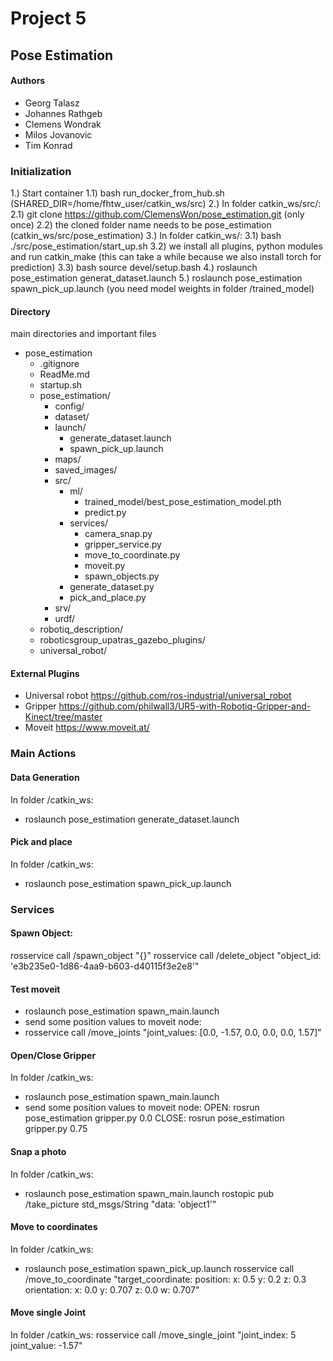 # Project 5

## Pose Estimation

#### Authors

- Georg Talasz
- Johannes Rathgeb
- Clemens Wondrak
- Milos Jovanovic
- Tim Konrad

### Initialization

1.) Start container
1.1) bash run_docker_from_hub.sh (SHARED_DIR=/home/fhtw_user/catkin_ws/src)
2.) In folder catkin_ws/src/:
2.1) git clone https://github.com/ClemensWon/pose_estimation.git (only once)
2.2) the cloned folder name needs to be pose_estimation (catkin_ws/src/pose_estimation)
3.) In folder catkin_ws/:
3.1) bash ./src/pose_estimation/start_up.sh
3.2) we install all plugins, python modules and run catkin_make (this can take a while because we also install torch for prediction)
3.3) bash source devel/setup.bash
4.) roslaunch pose_estimation generat_dataset.launch
5.) roslaunch pose_estimation spawn_pick_up.launch (you need model weights in folder /trained_model)

#### Directory

main directories and important files

- pose_estimation
  - .gitignore
  - ReadMe.md
  - startup.sh
  - pose_estimation/
    - config/
    - dataset/
    - launch/
      - generate_dataset.launch
      - spawn_pick_up.launch
    - maps/
    - saved_images/
    - src/
      - ml/
        - trained_model/best_pose_estimation_model.pth
        - predict.py
      - services/
        - camera_snap.py
        - gripper_service.py
        - move_to_coordinate.py
        - moveit.py
        - spawn_objects.py
      - generate_dataset.py
      - pick_and_place.py
    - srv/
    - urdf/
  - robotiq_description/
  - roboticsgroup_upatras_gazebo_plugins/
  - universal_robot/

#### External Plugins

- Universal robot
  https://github.com/ros-industrial/universal_robot
- Gripper
  https://github.com/philwall3/UR5-with-Robotiq-Gripper-and-Kinect/tree/master
- Moveit
  https://www.moveit.at/

### Main Actions

#### Data Generation

In folder /catkin_ws:

- roslaunch pose_estimation generate_dataset.launch

#### Pick and place

In folder /catkin_ws:

- roslaunch pose_estimation spawn_pick_up.launch

### Services

#### Spawn Object:

rosservice call /spawn_object "{}"
rosservice call /delete_object "object_id: 'e3b235e0-1d86-4aa9-b603-d40115f3e2e8'"

#### Test moveit

- roslaunch pose_estimation spawn_main.launch
- send some position values to moveit node:
- rosservice call /move_joints "joint_values: [0.0, -1.57, 0.0, 0.0, 0.0, 1.57]"

#### Open/Close Gripper

In folder /catkin_ws:

- roslaunch pose_estimation spawn_main.launch
- send some position values to moveit node:
  OPEN:
  rosrun pose_estimation gripper.py 0.0
  CLOSE:
  rosrun pose_estimation gripper.py 0.75

#### Snap a photo

In folder /catkin_ws:

- roslaunch pose_estimation spawn_main.launch
  rostopic pub /take_picture std_msgs/String "data: 'object1'"

#### Move to coordinates

In folder /catkin_ws:

- roslaunch pose_estimation spawn_pick_up.launch
  rosservice call /move_to_coordinate "target_coordinate:
  position:
  x: 0.5
  y: 0.2
  z: 0.3
  orientation:
  x: 0.0
  y: 0.707
  z: 0.0
  w: 0.707"

#### Move single Joint

In folder /catkin_ws:
rosservice call /move_single_joint "joint_index: 5
joint_value: -1.57"
